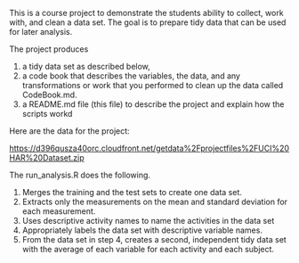 This is a course project to demonstrate the students ability to collect, work with, 
and clean a data set. The goal is to prepare tidy data that can be used for later analysis. 

The project produces
1) a tidy data set as described below, 
2) a code book that describes the variables, the data, and any transformations or work that you performed to clean up the data called CodeBook.md. 
3) a README.md file (this file) to describe the project and explain how the scripts workd


Here are the data for the project:
  
  https://d396qusza40orc.cloudfront.net/getdata%2Fprojectfiles%2FUCI%20HAR%20Dataset.zip

The run_analysis.R  does the following.

1. Merges the training and the test sets to create one data set.
2. Extracts only the measurements on the mean and standard deviation for each measurement.
3. Uses descriptive activity names to name the activities in the data set
4. Appropriately labels the data set with descriptive variable names.
5. From the data set in step 4, creates a second, independent tidy data set with the average of each variable for each activity and each subject.
